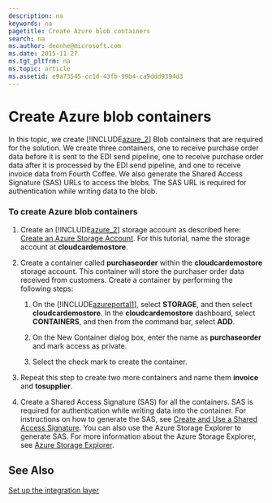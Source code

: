 ```yaml
---
description: na
keywords: na
pagetitle: Create Azure blob containers
search: na
ms.author: deonhe@microsoft.com
ms.date: 2015-11-27
ms.tgt_pltfrm: na
ms.topic: article
ms.assetid: e9a73545-cc1d-43fb-99b4-ca9ddd9394d3
---
```

# Create Azure blob containers
In this topic, we create [!INCLUDE[azure_2](/Token/azure_2_md.md)] Blob containers that are required for the solution. We create three containers, one to receive purchase order data before it is sent to the EDI send pipeline, one to receive purchase order data after it is processed by the EDI send pipeline, and one to receive invoice data from Fourth Coffee. We also generate the Shared Access Signature (SAS) URLs to access the blobs. The SAS URL is required for authentication while writing data to the blob.

### To create Azure blob containers

1. Create an [!INCLUDE[azure_2](/Token/azure_2_md.md)] storage account as described here: [Create an Azure Storage Account](http://www.windowsazure.com/develop/net/how-to-guides/blob-storage/#create-account). For this tutorial, name the storage account at **cloudcardemostore**.

2. Create a container called **purchaseorder** within the **cloudcardemostore** storage account. This container will store the purchaser order data received from customers. Create a container by performing the following steps:

   1. On the [!INCLUDE[azureportal1](/Token/azureportal1_md.md)], select **STORAGE**, and then select **cloudcardemostore**. In the **cloudcardemostore** dashboard, select **CONTAINERS**, and then from the command bar, select **ADD**.

   2. On the New Container dialog box, enter the name as **purchaseorder** and mark access as private.

   3. Select the check mark to create the container.

3. Repeat this step to create two more containers and name them **invoice** and **tosupplier**.

4. Create a Shared Access Signature (SAS) for all the containers. SAS is required for authentication while writing data into the container. For instructions on how to generate the SAS, see [Create and Use a Shared Access Signature](http://msdn.microsoft.com/library/windowsazure/jj721951.aspx). You can also use the Azure Storage Explorer to generate SAS. For more information about the Azure Storage Explorer, see [Azure Storage Explorer](http://go.microsoft.com/fwlink/p/?LinkID=282292).

## See Also
[Set up the integration layer](/Topic/Set_up_the_integration_layer.md)


